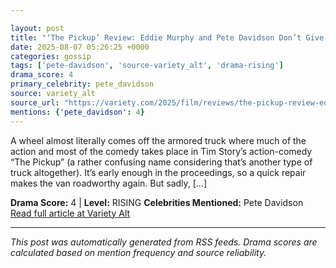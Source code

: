 ```yaml
---

layout: post
title: "‘The Pickup’ Review: Eddie Murphy and Pete Davidson Don’t Give a Truck in a Fitful Action Comedy"
date: 2025-08-07 05:26:25 +0000
categories: gossip
tags: ['pete-davidson', 'source-variety_alt', 'drama-rising']
drama_score: 4
primary_celebrity: pete_davidson
source: variety_alt
source_url: "https://variety.com/2025/film/reviews/the-pickup-review-eddie-murphy-pete-davidson-1236480878/"
mentions: {'pete_davidson': 4}
---
```


​​A wheel almost literally comes off the armored truck where much of the action and most of the comedy takes place in Tim Story’s action-comedy “The Pickup” (a rather confusing name considering that’s another type of truck altogether). It’s early enough in the proceedings, so a quick repair makes the van roadworthy again. But sadly, […]

**Drama Score:** 4 | **Level:** RISING **Celebrities Mentioned:** Pete Davidson [Read full article at Variety Alt](https://variety.com/2025/film/reviews/the-pickup-review-eddie-murphy-pete-davidson-1236480878/)

---

*This post was automatically generated from RSS feeds. Drama scores are calculated based on mention frequency and source reliability.*